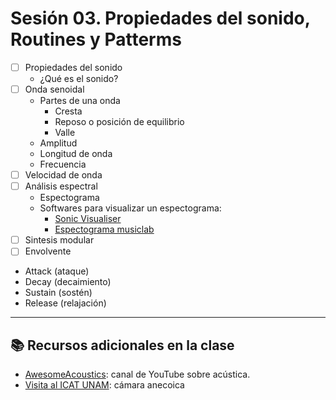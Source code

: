 # Sesión 03. Propiedades del sonido, Routines y Patterms

- [ ] Propiedades del sonido
    - ¿Qué es el sonido?
- [ ] Onda senoidal
  - Partes de una onda 
    - Cresta
    - Reposo o posición de equilibrio 
    - Valle
  - Amplitud
  - Longitud de onda
  - Frecuencia
- [ ] Velocidad de onda
- [ ] Análisis espectral
  - Espectograma 
  - Softwares para visualizar un espectograma:
    - [Sonic Visualiser](https://www.sonicvisualiser.org/)
    - [Espectograma musiclab](https://musiclab.chromeexperiments.com/spectrogram/)
- [ ] Sintesis modular
- [ ]  Envolvente
  - Attack (ataque)
  - Decay (decaimiento)
  - Sustain (sostén)
  - Release (relajación)
---

## 📚 Recursos adicionales en la clase
- [AwesomeAcoustics](https://www.youtube.com/@AwesomeAcoustics): canal de YouTube sobre acústica.
- [Visita al ICAT UNAM](https://youtu.be/az9xl0EEIqM?si=9gDQRGZ0LPOcoc94): cámara anecoica 